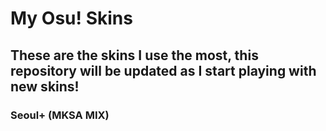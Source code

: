 # My Osu! Skins
## These are the skins I use the most, this repository will be updated as I start playing with new skins!

### Seoul+ (MKSA MIX)
